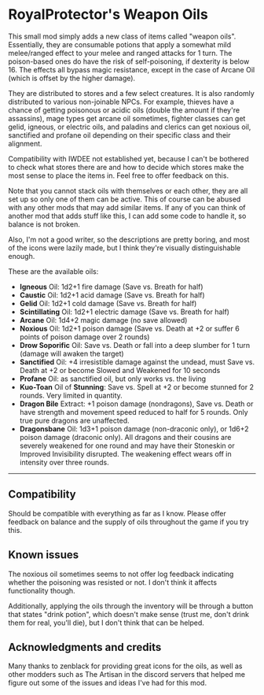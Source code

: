 # RoyalProtector's Weapon Oils

This small mod simply adds a new class of items called "weapon oils". Essentially, they are consumable potions that apply a somewhat mild melee/ranged effect to your melee and ranged attacks for 1 turn. The poison-based ones do have the risk of self-poisoning, if dexterity is below 16. The effects all bypass magic resistance, except in the case of Arcane Oil (which is offset by the higher damage).

They are distributed to stores and a few select creatures. It is also randomly distributed to various non-joinable NPCs. For example, thieves have a chance of getting poisonous or acidic oils (double the amount if they're assassins), mage types get arcane oil sometimes, fighter classes can get gelid, igneous, or electric oils, and paladins and clerics can get noxious oil, sanctified and profane oil depending on their specific class and their alignment.

Compatibility with IWDEE not established yet, because I can't be bothered to check what stores there are and how to decide which stores make the most sense to place the items in. Feel free to offer feedback on this.

Note that you cannot stack oils with themselves or each other, they are all set up so only one of them can be active. This of course can be abused with any other mods that may add similar items. If any of you can think of another mod that adds stuff like this, I can add some code to handle it, so balance is not broken.

Also, I'm not a good writer, so the descriptions are pretty boring, and most of the icons were lazily made, but I think they're visually distinguishable enough.

These are the available oils:

- **Igneous** Oil: 1d2+1 fire damage (Save vs. Breath for half)
- **Caustic** Oil: 1d2+1 acid damage (Save vs. Breath for half)
- **Gelid** Oil: 1d2+1 cold damage (Save vs. Breath for half)
- **Scintillating** Oil: 1d2+1 electric damage (Save vs. Breath for half)
- **Arcane** Oil: 1d4+2 magic damage (no save allowed)
- **Noxious** Oil: 1d2+1 poison damage (Save vs. Death at +2 or suffer 6 points of poison damage over 2 rounds)
- **Drow Soporific** Oil: Save vs. Death or fall into a deep slumber for 1 turn (damage will awaken the target)
- **Sanctified** Oil: +4 irresistible damage against the undead, must Save vs. Death at +2 or become Slowed and Weakened for 10 seconds
- **Profane** Oil: as sanctified oil, but only works vs. the living
- **Kuo-Toan** Oil of **Stunning**: Save vs. Spell at +2 or become stunned for 2 rounds. Very limited in quantity.
- **Dragon Bile** Extract: +1 poison damage (nondragons), Save vs. Death or have strength and movement speed reduced to half for 5 rounds. Only true pure dragons are unaffected.
- **Dragonsbane** Oil: 1d3+1 poison damage (non-draconic only), or 1d6+2 poison damage (draconic only). All dragons and their cousins are severely weakened for one round and may have their Stoneskin or Improved Invisibility disrupted. The weakening effect wears off in intensity over three rounds.

---

## Compatibility

Should be compatible with everything as far as I know. Please offer feedback on balance and the supply of oils throughout the game if you try this.

## Known issues

The noxious oil sometimes seems to not offer log feedback indicating whether the poisoning was resisted or not. I don't think it affects functionality though.

Additionally, applying the oils through the inventory will be through a button that states "drink potion", which doesn't make sense (trust me, don't drink them for real, you'll die), but I don't think that can be helped.

## Acknowledgments and credits

Many thanks to zenblack for providing great icons for the oils, as well as other modders such as The Artisan in the discord servers that helped me figure out some of the issues and ideas I've had for this mod.
